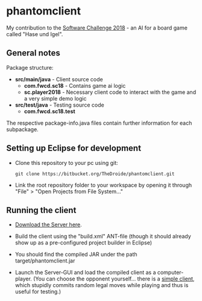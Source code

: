 # phantomclient

My contribution to the [Software Challenge 2018](http://www.software-challenge.de) - an AI for a board game called "Hase und Igel".

## General notes

Package structure:

* **src/main/java** - Client source code
    * **com.fwcd.sc18** - Contains game ai logic
    * **sc.player2018** - Necessary client code to interact with the game and a very simple demo logic
* **src/test/java** - Testing source code
    * **com.fwcd.sc18.test**

The respective package-info.java files contain further information for each subpackage.

## Setting up Eclipse for development

* Clone this repository to your pc using git:

      git clone https://bitbucket.org/TheDroide/phantomclient.git

* Link the root repository folder to your workspace by opening
  it through "File" > "Open Projects from File System..."

## Running the client

* [Download the Server here](http://www.software-challenge.de/downloads/).
  
* Build the client using the "build.xml" ANT-file (though it should already show up as a pre-configured project builder in Eclipse)
  
* You should find the compiled JAR under the path target/phantomclient.jar
  
* Launch the Server-GUI and load the compiled client as a computer-player.
  (You can choose the opponent yourself... there is a [simple client](http://www.software-challenge.de/downloads/),
  which stupidly commits random legal moves while playing and thus is useful for testing.)
